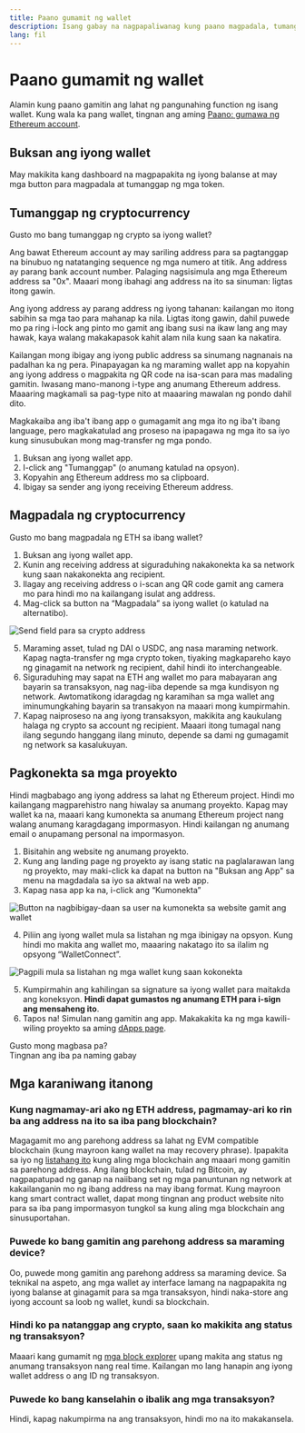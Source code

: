 ```yaml
---
title: Paano gumamit ng wallet
description: Isang gabay na nagpapaliwanag kung paano magpadala, tumanggap ng mga token, at kumonekta sa mga web3 project.
lang: fil
---
```


# Paano gumamit ng wallet

Alamin kung paano gamitin ang lahat ng pangunahing function ng isang wallet. Kung wala ka pang wallet, tingnan ang aming [Paano: gumawa ng Ethereum account](/guides/how-to-create-an-ethereum-account/).

## Buksan ang iyong wallet

May makikita kang dashboard na magpapakita ng iyong balanse at may mga button para magpadala at tumanggap ng mga token.

## Tumanggap ng cryptocurrency

Gusto mo bang tumanggap ng crypto sa iyong wallet?

Ang bawat Ethereum account ay may sariling address para sa pagtanggap na binubuo ng natatanging sequence ng mga numero at titik. Ang address ay parang bank account number. Palaging nagsisimula ang mga Ethereum address sa "0x". Maaari mong ibahagi ang address na ito sa sinuman: ligtas itong gawin.

Ang iyong address ay parang address ng iyong tahanan: kailangan mo itong sabihin sa mga tao para mahanap ka nila. Ligtas itong gawin, dahil puwede mo pa ring i-lock ang pinto mo gamit ang ibang susi na ikaw lang ang may hawak, kaya walang makakapasok kahit alam nila kung saan ka nakatira.

Kailangan mong ibigay ang iyong public address sa sinumang nagnanais na padalhan ka ng pera. Pinapayagan ka ng maraming wallet app na kopyahin ang iyong address o magpakita ng QR code na isa-scan para mas madaling gamitin. Iwasang mano-manong i-type ang anumang Ethereum address. Maaaring magkamali sa pag-type nito at maaaring mawalan ng pondo dahil dito.

Magkakaiba ang iba't ibang app o gumagamit ang mga ito ng iba't ibang language, pero magkakatulad ang proseso na ipapagawa ng mga ito sa iyo kung sinusubukan mong mag-transfer ng mga pondo.

1. Buksan ang iyong wallet app.
2. I-click ang "Tumanggap" (o anumang katulad na opsyon).
3. Kopyahin ang Ethereum address mo sa clipboard.
4. Ibigay sa sender ang iyong receiving Ethereum address.

## Magpadala ng cryptocurrency

Gusto mo bang magpadala ng ETH sa ibang wallet?

1. Buksan ang iyong wallet app.
2. Kunin ang receiving address at siguraduhing nakakonekta ka sa network kung saan nakakonekta ang recipient.
3. Ilagay ang receiving address o i-scan ang QR code gamit ang camera mo para hindi mo na kailangang isulat ang address.
4. Mag-click sa button na “Magpadala” sa iyong wallet (o katulad na alternatibo).

![Send field para sa crypto address](./send.png)
<br/>

5. Maraming asset, tulad ng DAI o USDC, ang nasa maraming network. Kapag nagta-transfer ng mga crypto token, tiyaking magkapareho kayo ng ginagamit na network ng recipient, dahil hindi ito interchangeable.
6. Siguraduhing may sapat na ETH ang wallet mo para mabayaran ang bayarin sa transaksyon, nag nag-iiba depende sa mga kundisyon ng network. Awtomatikong idaragdag ng karamihan sa mga wallet ang iminumungkahing bayarin sa transakyon na maaari mong kumpirmahin.
7. Kapag naiproseso na ang iyong transaksyon, makikita ang kaukulang halaga ng crypto sa account ng recipient. Maaari itong tumagal nang ilang segundo hanggang ilang minuto, depende sa dami ng gumagamit ng network sa kasalukuyan.

## Pagkonekta sa mga proyekto

Hindi magbabago ang iyong address sa lahat ng Ethereum project. Hindi mo kailangang magparehistro nang hiwalay sa anumang proyekto. Kapag may wallet ka na, maaari kang kumonekta sa anumang Ethereum project nang walang anumang karagdagang impormasyon. Hindi kailangan ng anumang email o anupamang personal na impormasyon.

1. Bisitahin ang website ng anumang proyekto.
2. Kung ang landing page ng proyekto ay isang static na paglalarawan lang ng proyekto, may maki-click ka dapat na button na "Buksan ang App" sa menu na magdadala sa iyo sa aktwal na web app.
3. Kapag nasa app ka na, i-click ang “Kumonekta”

![Button na nagbibigay-daan sa user na kumonekta sa website gamit ang wallet](./connect1.png)

4. Piliin ang iyong wallet mula sa listahan ng mga ibinigay na opsyon. Kung hindi mo makita ang wallet mo, maaaring nakatago ito sa ilalim ng opsyong “WalletConnect”.

![Pagpili mula sa listahan ng mga wallet kung saan kokonekta](./connect2.png)

5. Kumpirmahin ang kahilingan sa signature sa iyong wallet para maitakda ang koneksyon. **Hindi dapat gumastos ng anumang ETH para i-sign ang mensaheng ito**.
6. Tapos na! Simulan nang gamitin ang app. Makakakita ka ng mga kawili-wiling proyekto sa aming [dApps page](/dapps/#explore). <br />

<InfoBanner shouldSpaceBetween emoji=":eyes:">
  <div>Gusto mong magbasa pa?</div>
  <ButtonLink href="/guides/">
    Tingnan ang iba pa naming gabay
  </ButtonLink>
</InfoBanner>

## Mga karaniwang itanong

### Kung nagmamay-ari ako ng ETH address, pagmamay-ari ko rin ba ang address na ito sa iba pang blockchain?

Magagamit mo ang parehong address sa lahat ng EVM compatible blockchain (kung mayroon kang wallet na may recovery phrase). Ipapakita sa iyo ng [listahang ito](https://chainlist.org/) kung aling mga blockchain ang maaari mong gamitin sa parehong address. Ang ilang blockchain, tulad ng Bitcoin, ay nagpapatupad ng ganap na naiibang set ng mga panuntunan ng network at kakailanganin mo ng ibang address na may ibang format. Kung mayroon kang smart contract wallet, dapat mong tingnan ang product website nito para sa iba pang impormasyon tungkol sa kung aling mga blockchain ang sinusuportahan.

### Puwede ko bang gamitin ang parehong address sa maraming device?

Oo, puwede mong gamitin ang parehong address sa maraming device. Sa teknikal na aspeto, ang mga wallet ay interface lamang na nagpapakita ng iyong balanse at ginagamit para sa mga transaksyon, hindi naka-store ang iyong account sa loob ng wallet, kundi sa blockchain.

### Hindi ko pa natanggap ang crypto, saan ko makikita ang status ng transaksyon?

Maaari kang gumamit ng [ mga block explorer](/developers/docs/data-and-analytics/block-explorers/) upang makita ang status ng anumang transaksyon nang real time. Kailangan mo lang hanapin ang iyong wallet address o ang ID ng transaksyon.

### Puwede ko bang kanselahin o ibalik ang mga transaksyon?

Hindi, kapag nakumpirma na ang transaksyon, hindi mo na ito makakansela.
